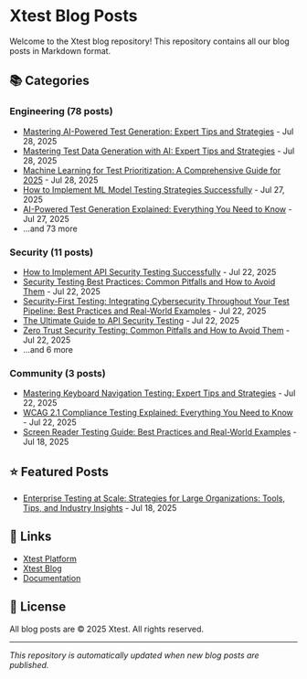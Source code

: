 # Xtest Blog Posts

Welcome to the Xtest blog repository! This repository contains all our blog posts in Markdown format.

## 📚 Categories

### Engineering (78 posts)

- [Mastering AI-Powered Test Generation: Expert Tips and Strategies](posts/2025/2025-07-28-mastering-ai-powered-test-generation-expert-tips-and-strategies.md) - Jul 28, 2025
- [Mastering Test Data Generation with AI: Expert Tips and Strategies](posts/2025/2025-07-28-mastering-test-data-generation-with-ai-expert-tips-and-strategies.md) - Jul 28, 2025
- [Machine Learning for Test Prioritization: A Comprehensive Guide for 2025](posts/2025/2025-07-28-machine-learning-for-test-prioritization-a-comprehensive-guide-for-2025.md) - Jul 28, 2025
- [How to Implement ML Model Testing Strategies Successfully](posts/2025/2025-07-27-how-to-implement-ml-model-testing-strategies-successfully.md) - Jul 27, 2025
- [AI-Powered Test Generation Explained: Everything You Need to Know](posts/2025/2025-07-27-ai-powered-test-generation-explained-everything-you-need-to-know.md) - Jul 27, 2025
- ...and 73 more

### Security (11 posts)

- [How to Implement API Security Testing Successfully](posts/2025/2025-07-22-how-to-implement-api-security-testing-successfully.md) - Jul 22, 2025
- [Security Testing Best Practices: Common Pitfalls and How to Avoid Them](posts/2025/2025-07-22-security-testing-best-practices-common-pitfalls-and-how-to-avoid-them.md) - Jul 22, 2025
- [Security-First Testing: Integrating Cybersecurity Throughout Your Test Pipeline: Best Practices and Real-World Examples](posts/2025/2025-07-22-security-first-testing-integrating-cybersecurity-throughout-your-test-pipeline-best-practices-and-real-world-examples.md) - Jul 22, 2025
- [The Ultimate Guide to API Security Testing](posts/2025/2025-07-22-the-ultimate-guide-to-api-security-testing.md) - Jul 22, 2025
- [Zero Trust Security Testing: Common Pitfalls and How to Avoid Them](posts/2025/2025-07-22-zero-trust-security-testing-common-pitfalls-and-how-to-avoid-them.md) - Jul 22, 2025
- ...and 6 more

### Community (3 posts)

- [Mastering Keyboard Navigation Testing: Expert Tips and Strategies](posts/2025/2025-07-22-mastering-keyboard-navigation-testing-expert-tips-and-strategies.md) - Jul 22, 2025
- [WCAG 2.1 Compliance Testing Explained: Everything You Need to Know](posts/2025/2025-07-22-wcag-21-compliance-testing-explained-everything-you-need-to-know.md) - Jul 22, 2025
- [Screen Reader Testing Guide: Best Practices and Real-World Examples](posts/2025/2025-07-18-screen-reader-testing-guide-best-practices-and-real-world-examples.md) - Jul 18, 2025

## ⭐ Featured Posts

- [Enterprise Testing at Scale: Strategies for Large Organizations: Tools, Tips, and Industry Insights](posts/2025/2025-07-18-enterprise-testing-at-scale-strategies-for-large-organizations-tools-tips-and-industry-insights.md) - Jul 18, 2025

## 🔗 Links

- [Xtest Platform](https://xtest.io)
- [Xtest Blog](https://xtest.io/blog)
- [Documentation](https://xtest.io/docs)

## 📝 License

All blog posts are © 2025 Xtest. All rights reserved.

---

*This repository is automatically updated when new blog posts are published.*
